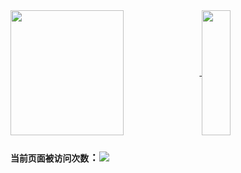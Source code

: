 <a href="https://github.com/GTshenmi/github-readme-stats">
  <img align="center" height = '200' width = '60%' src="https://github-readme-stats.vercel.app/api?username=GTshenmi" />
                                                                                                                              
<a href="https://github.com/anuraghazra/convoychat">
  <img align="center" height = '200' width = '30%' src="https://github-readme-stats.vercel.app/api/top-langs/?username=GTshenmi" />
</a>


### `当前页面被访问次数`：<a title="Hits" target="_blank" href="https://github.com/GTshenmi"><img src="https://hits.b3log.org/GTshenmi/hits.svg"></a> 

<!---
- 👋 Hi, I’m @GTshenmi
- 👀 I’m interested in coding.
- 🌱 I’m currently learning machine learning.
--->

<!---
GTshenmi/GTshenmi is a ✨ special ✨ repository because its `README.md` (this file) appears on your GitHub profile.
You can click the Preview link to take a look at your changes.
--->
